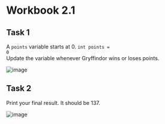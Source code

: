 # Workbook 2.1

## Task 1
A <code>points</code> variable starts at 0. <code>int points = 0</code><br>
Update the variable whenever Gryffindor wins or loses points.

![image](https://github.com/emtaylor1993/Udemy-Courses/assets/93065901/a20165d5-679e-4be9-aea1-483094b458a2)

## Task 2
Print your final result. It should be 137.

![image](https://github.com/emtaylor1993/Udemy-Courses/assets/93065901/d5da3410-a65a-4d1b-abba-7201a8e2b485)
